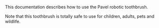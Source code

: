 This documentation describes how to use the Pavel robotic 
toothbrush. 

Note that this toothbrush is totally safe to use for children, adults, pets and wildlife.  
